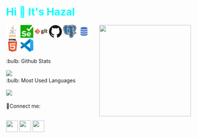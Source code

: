 <h1 align=left style="color:aqua" >Hi  👋 It's Hazal</h1>

<img height= "250" width="250" 
src=https://media.giphy.com/media/vqxviVfqGAa14SgeiC/giphy.gif align=right>

[<img height="35" width="35" src="https://raw.githubusercontent.com/github/explore/5b3600551e122a3277c2c5368af2ad5725ffa9a1/topics/java/java.png">][java]
[<img height="35" width="35" src="https://raw.githubusercontent.com/github/explore/5b3600551e122a3277c2c5368af2ad5725ffa9a1/topics/selenium/selenium.png">][selenium]
<img height="35" width="35" src="https://raw.githubusercontent.com/github/explore/5b3600551e122a3277c2c5368af2ad5725ffa9a1/topics/git/git.png">
[<img height="35" width="35" src="https://raw.githubusercontent.com/github/explore/5b3600551e122a3277c2c5368af2ad5725ffa9a1/topics/github/github.png">][github]
[<img width="35" src="https://raw.githubusercontent.com/github/explore/80688e429a7d4ef2fca1e82350fe8e3517d3494d/topics/postgresql/postgresql.png" />][postgresql]
[<img width="35" src="https://raw.githubusercontent.com/github/explore/80688e429a7d4ef2fca1e82350fe8e3517d3494d/topics/sql/sql.png" />][sql]
[<img height="35" width="35" src="https://raw.githubusercontent.com/github/explore/5b3600551e122a3277c2c5368af2ad5725ffa9a1/topics/html/html.png">][html]
[<img width="35" src="https://raw.githubusercontent.com/github/explore/80688e429a7d4ef2fca1e82350fe8e3517d3494d/topics/visual-studio-code/visual-studio-code.png" />][vsCode]

[vsCode]: https://code.visualstudio.com/
[java]: https://www.java.com/
[selenium]: https://www.selenium.dev/
[postgresql]: https://www.postgresql.org/
[sql]: https://www.w3schools.com/sql/
[html]: https://www.w3schools.com/html/
[github]: https://github.com/HazalOZER

<summary>:bulb: Github Stats</summary>
<br>
<img src="https://github-readme-stats.vercel.app/api?username=HazalOZER&theme=merko">
<br>
<summary>:bulb: Most Used Languages</summary>
<br>
<img src="https://github-readme-stats.vercel.app/api/top-langs/?username=HazalOZER&layout=compact">
<br> 
<br>
💬Connect me:
<br>
<br>

[<img height="32" width="32" color="white" src="https://unpkg.com/simple-icons@v7/icons/linkedin.svg"    />][linkedin]
[<img height="32" width="32" src="https://unpkg.com/simple-icons@v7/icons/github.svg" />][github]
[<img height="32" width="32" src="https://cdn.jsdelivr.net/npm/simple-icons@v4/icons/gmail.svg" />][gmail]

[linkedin]:https://www.linkedin.com/in/hazalozer/
[github]:https://github.com/HazalOZER
[gmail]: mailto:hazalozer07gmail.com




